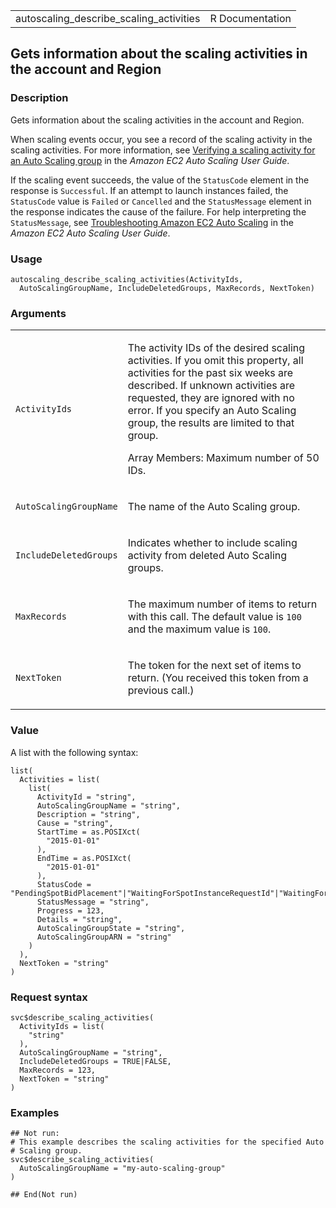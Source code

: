 <table style="width: 100%;">
<tbody>
<tr class="odd">
<td>autoscaling_describe_scaling_activities</td>
<td style="text-align: right;">R Documentation</td>
</tr>
</tbody>
</table>

## Gets information about the scaling activities in the account and Region

### Description

Gets information about the scaling activities in the account and Region.

When scaling events occur, you see a record of the scaling activity in
the scaling activities. For more information, see [Verifying a scaling
activity for an Auto Scaling
group](https://docs.aws.amazon.com/autoscaling/ec2/userguide/as-verify-scaling-activity.html)
in the *Amazon EC2 Auto Scaling User Guide*.

If the scaling event succeeds, the value of the `StatusCode` element in
the response is `Successful`. If an attempt to launch instances failed,
the `StatusCode` value is `Failed` or `Cancelled` and the
`StatusMessage` element in the response indicates the cause of the
failure. For help interpreting the `StatusMessage`, see [Troubleshooting
Amazon EC2 Auto
Scaling](https://docs.aws.amazon.com/autoscaling/ec2/userguide/CHAP_Troubleshooting.html)
in the *Amazon EC2 Auto Scaling User Guide*.

### Usage

    autoscaling_describe_scaling_activities(ActivityIds,
      AutoScalingGroupName, IncludeDeletedGroups, MaxRecords, NextToken)

### Arguments

<table>
<colgroup>
<col style="width: 35%" />
<col style="width: 65%" />
</colgroup>
<tbody>
<tr class="odd">
<td><code
id="autoscaling_describe_scaling_activities_:_ActivityIds">ActivityIds</code></td>
<td><p>The activity IDs of the desired scaling activities. If you omit
this property, all activities for the past six weeks are described. If
unknown activities are requested, they are ignored with no error. If you
specify an Auto Scaling group, the results are limited to that
group.</p>
<p>Array Members: Maximum number of 50 IDs.</p></td>
</tr>
<tr class="even">
<td><code
id="autoscaling_describe_scaling_activities_:_AutoScalingGroupName">AutoScalingGroupName</code></td>
<td><p>The name of the Auto Scaling group.</p></td>
</tr>
<tr class="odd">
<td><code
id="autoscaling_describe_scaling_activities_:_IncludeDeletedGroups">IncludeDeletedGroups</code></td>
<td><p>Indicates whether to include scaling activity from deleted Auto
Scaling groups.</p></td>
</tr>
<tr class="even">
<td><code
id="autoscaling_describe_scaling_activities_:_MaxRecords">MaxRecords</code></td>
<td><p>The maximum number of items to return with this call. The default
value is <code>100</code> and the maximum value is
<code>100</code>.</p></td>
</tr>
<tr class="odd">
<td><code
id="autoscaling_describe_scaling_activities_:_NextToken">NextToken</code></td>
<td><p>The token for the next set of items to return. (You received this
token from a previous call.)</p></td>
</tr>
</tbody>
</table>

### Value

A list with the following syntax:

    list(
      Activities = list(
        list(
          ActivityId = "string",
          AutoScalingGroupName = "string",
          Description = "string",
          Cause = "string",
          StartTime = as.POSIXct(
            "2015-01-01"
          ),
          EndTime = as.POSIXct(
            "2015-01-01"
          ),
          StatusCode = "PendingSpotBidPlacement"|"WaitingForSpotInstanceRequestId"|"WaitingForSpotInstanceId"|"WaitingForInstanceId"|"PreInService"|"InProgress"|"WaitingForELBConnectionDraining"|"MidLifecycleAction"|"WaitingForInstanceWarmup"|"Successful"|"Failed"|"Cancelled"|"WaitingForConnectionDraining",
          StatusMessage = "string",
          Progress = 123,
          Details = "string",
          AutoScalingGroupState = "string",
          AutoScalingGroupARN = "string"
        )
      ),
      NextToken = "string"
    )

### Request syntax

    svc$describe_scaling_activities(
      ActivityIds = list(
        "string"
      ),
      AutoScalingGroupName = "string",
      IncludeDeletedGroups = TRUE|FALSE,
      MaxRecords = 123,
      NextToken = "string"
    )

### Examples

    ## Not run: 
    # This example describes the scaling activities for the specified Auto
    # Scaling group.
    svc$describe_scaling_activities(
      AutoScalingGroupName = "my-auto-scaling-group"
    )

    ## End(Not run)
